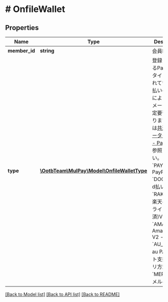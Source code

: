 # # OnfileWallet

## Properties

Name | Type | Description | Notes
------------ | ------------- | ------------- | -------------
**member_id** | **string** | 会員ID | [optional]
**type** | [**\OotbTeam\MulPay\Model\OnfileWalletType**](OnfileWalletType.md) | 登録されているPay払いのタイプ   登録されているPay払いのタイプによってパラメーターの設定要否が異なります。   詳細は[共通パラメーター対応表 - Pay払い](#tag/common-parameters/Pay)を参照ください。 - &#x60;PAYPAY&#x60;：PayPay - &#x60;DOCOMO&#x60;：d払い - &#x60;RAKUTEN&#x60;：楽天ペイ(オンライン決済)V2 - &#x60;AMAZON&#x60;：Amazon Pay V2 - &#x60;AU_APP&#x60;：au PAY(ネット支払い)アプリ方式 - &#x60;MERPAY&#x60;：メルペイ |

[[Back to Model list]](../../README.md#models) [[Back to API list]](../../README.md#endpoints) [[Back to README]](../../README.md)

